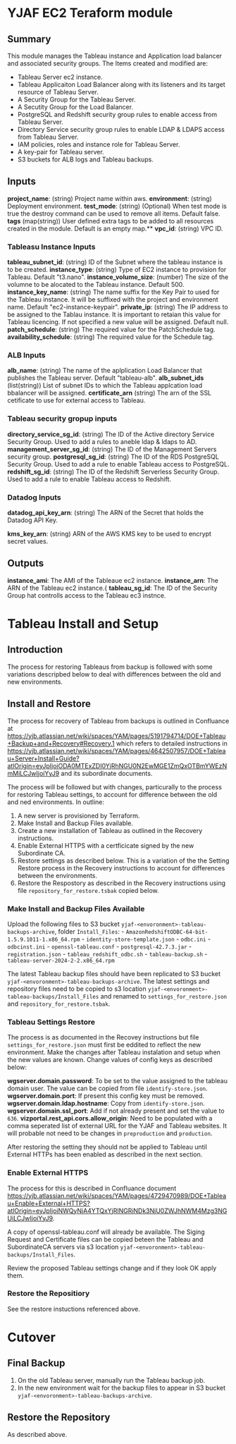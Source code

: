 # YJAF EC2 Teraform module

## Summary
This module manages the Tableau instance and Application load balancer and associated security groups. The Items created and modified are:

- Tableau Server ec2 instance.
- Tableau Applicaiton Load Balancer along with its listeners and its target resource of Tableau Server.
- A Security Group for the Tableau Server.
- A Secutity Group for the Load Balancer.
- PostgreSQL and Redshift security group rules to enable access from Tableau Server.
- Directory Service security group rules to enable LDAP & LDAPS access from Tableau Server.
- IAM policies, roles and instance role for Tableau Server.
- A key-pair for Tableau server.
- S3 buckets for ALB logs and Tableau backups.

## Inputs

**project_name**: (string) Project name within aws.
**environment**: (string) Deployment environment.
**test_mode**: (string) (Optional) When test mode is true the destroy command can be used to remove all items. Default false.
**tags** (map(string)) User defined extra tags to be added to all resources created in the module. Default is an empty map.**
**vpc_id**: (string) VPC ID.
### Tableasu Instance Inputs
**tableau_subnet_id**: (string) ID of the Subnet where the tableau instance is to be created.
**instance_type**: (string) Type of EC2 instance to provision for Tableau. Default "t3.nano".
**instance_volume_size**: (number) The size of the volumne to be alocated to the Tableau instance. Default 500.
**instance_key_name**: (string) The name suffix for the Key Pair to used for the Tableau instance. It will be suffixed with the project and environment name. Default "ec2-instance-keypair".
**private_ip**: (string) The IP address to be assigned to the Tablau instance. It is important to retaian this value for Tableau licencing. If not specified a new value will be assigned. Default null.
**patch_schedule**: (string) The required value for the PatchSchedule tag.
**availability_schedule**: (string) The required value for the Schedule tag.
### ALB Inputs
**alb_name**: (string) The name of the aplplication Load Balancer that publishes the Tableau server. Default "tableau-alb".
**alb_subnet_ids** (list(string)) List of subnet IDs to which the Tableau applcation load bbalancer will be assigned.
**certificate_arn** (string) The arn of the SSL cetificate to use for external access to Tableau.
### Tableau security gropup inputs
**directory_service_sg_id**: (string) The ID of the Active directory Service Security Group. Used to add a rules to aneble ldap & ldaps to AD.
**management_server_sg_id**: (string) The ID of the Management Servers security group.
**postgresql_sg_id**: (string) The ID of the RDS PostgreSQL Security Group. Used to add a rule to enable Tableau access to PostgreSQL.
**redshift_sg_id**: (string) The ID of the Redshift Serverless Security Group. Used to add a rule to enable Tableau access to Redshift.
### Datadog Inputs
**datadog_api_key_arn**: (string) The ARN of the Secret that holds the Datadog API Key.

**kms_key_arn**: (string) ARN of the AWS KMS key to be used to encrypt secret values.

## Outputs

**instance_ami**: The AMI of the Tableaue ec2 instance.
**instance_arn**: The ARN of the Tableau ec2 instance.{
**tableau_sg_id**: The ID of the Security Group hat controlls access to the Tableau ec3 instnce.

# Tableau Install and Setup
## Introduction
The process for restoring Tableaus from backup is followed with some variations descripbed below to deal with differences between the old and new environments.
## Install and Restore
The process for recovery of Tableau from backups is outlined in Confluance at <https://yjb.atlassian.net/wiki/spaces/YAM/pages/5191794714/DOE+Tableau+Backup+and+Recovery#Recovery.1> which refers to detailed instructions in <https://yjb.atlassian.net/wiki/spaces/YAM/pages/4642507957/DOE+Tableau+Server+Install+Guide?atlOrigin=eyJpIjoiODA0MTExZDI0YjRhNGU0N2EwMGE1ZmQxOTBmYWEzNmMiLCJwIjoiYyJ9> and its subordinate documents.

The process will be followed but with changes, particurally to the process for restoring Tableau settings, to account for difference between the old and ned environments. In outline:

1. A new server is provisioned by Terraform.
2. Make Install and Backup Files available.
3. Create a new installation of Tableau as outlined in the Recovery instructions.
4. Enable External HTTPS with a certficicate signed by the new Subordinate CA.
5. Restore settings as described below. This is a variation of the the Setting Restore process in the Recovery instructions to account for differences between the environments.
6. Restore the Respostory as described in the Recovery instructions using file `repository_for_restore.tsbak` copied below.

### Make Install and Backup Files Available
Upload the following files to S3 bucket `yjaf-<envoronment>-tableau-backups-archive`, folder `Install_Files`:
    - `AmazonRedshiftODBC-64-bit-1.5.9.1011-1.x86_64.rpm`
    - `identity-store-template.json`
    - `odbc.ini`
    - `odbcinst.ini`
    - `openssl-tableau.conf`
    - `postgresql-42.7.3.jar`
    - `registration.json`
    - `tableau_redshift_odbc.sh`
    - `tableau-backup.sh`
    - `tableau-server-2024-2-2.x86_64.rpm`

The latest Tableau backup files should have been replicated to S3 bucket `yjaf-<envoronment>-tableau-backups-archive`. The latest settings and repository files need to be copied to s3 location  `yjaf-<envoronment>-tableau-backups/Install_Files` and renamed to `settings_for_restore.json` and `repository_for_restore.tsbak`.

### Tableau Settings Restore
The process is as documented in the Recovey instructions but file `settings_for_restore.json` must first be eddited to reflect the new environment. Make the changes after Tableau instalation and setup when the new values are known. Change values of config keys as described below:

**wgserver.domain.password**: To be set to the value assigned to the tableau domain user. The value can be copied from file `identify-store.json`.
**wgserver.domain.port**: If present this config key must be removed.
**wgserver.domain.ldap.hostname**: Copy from `identify-store.json`.
**wgserver.domain.ssl_port**: Add if not already present and set the value to `636`.
**vizportal.rest_api.cors.allow_origin**: Need to be populated with a comma seperated list of external URL for the YJAF and Tableau websites. It will probable not need to be changes in `preproduction` and `production`.

After restoring the setting they should not be applied to Tableau until External HTTPs has been enabled as described in the next section.

### Enable External HTTPS
The process for this is described in Confluance document <https://yjb.atlassian.net/wiki/spaces/YAM/pages/4729470989/DOE+Tableau+Enable+External+HTTPS?atlOrigin=eyJpIjoiNWQyNjA4YTQxYjRlNGRiNDk3NjU0ZWJhNWM4Mzg3NGUiLCJwIjoiYyJ9>.

A copy of openssl-tableau.conf will already be available. The Siging Request and Certificate files can be copied beteen the Tableau and SubordinateCA servers via s3 location `yjaf-<envoronment>-tableau-backups/Install_Files`.

Review the proposed Tableau settings change and if they look OK apply them.

### Restore the Repositiory
See the restore instuctions referenced above.

# Cutover

## Final Backup
1. On the old Tableau server, manually run the Tableau backup job.
2. In the new environment wait for the backup files to appear in S3 bucket `yjaf-<envoronment>-tableau-backups-archive`.

## Restore the Repository
As described above.